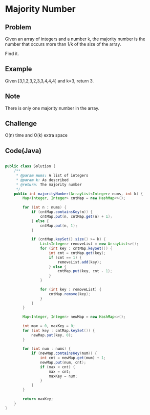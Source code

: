 Majority Number
===


Problem
-------

Given an array of integers and a number k, the majority number is the number that occurs more than 1/k of the size of the array.

Find it.

Example
-------

Given [3,1,2,3,2,3,3,4,4,4] and k=3, return 3.

Note
----

There is only one majority number in the array.

Challenge
---------

O(n) time and O(k) extra space





Code(Java)
----------

```java

public class Solution {
    /**
     * @param nums: A list of integers
     * @param k: As described
     * @return: The majority number
     */
    public int majorityNumber(ArrayList<Integer> nums, int k) {
        Map<Integer, Integer> cntMap = new HashMap<>();
        
        for (int n : nums) {
            if (cntMap.containsKey(n)) {
                cntMap.put(n, cntMap.get(n) + 1);
            } else {
                cntMap.put(n, 1);
            }
            
            if (cntMap.keySet().size() >= k) {
                List<Integer> removeList = new ArrayList<>();
                for (int key : cntMap.keySet()) {
                    int cnt = cntMap.get(key);
                    if (cnt == 1) {
                        removeList.add(key);
                    } else {
                        cntMap.put(key, cnt - 1);
                    }
                }
                
                for (int key : removeList) {
                    cntMap.remove(key);
                }
            }
        }
        
        Map<Integer, Integer> newMap = new HashMap<>();
        
        int max = 0, maxKey = 0;
        for (int key : cntMap.keySet()) {
            newMap.put(key, 0);
        }
        
        for (int num : nums) {
            if (newMap.containsKey(num)) {
                int cnt = newMap.get(num) + 1;
                newMap.put(num, cnt);
                if (max < cnt) {
                    max = cnt;
                    maxKey = num;
                }
            }
        }
            
        return maxKey;
    }
}

```